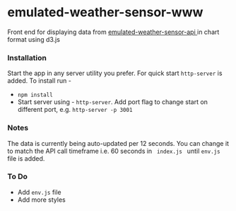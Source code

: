 # emulated-weather-sensor-www
Front end for displaying data from <a href="https://github.com/kaustubhghadge/emulated-weather-sensor-api"> emulated-weather-sensor-api </a> in chart format using d3.js 

<h3>Installation</h3>
Start the app in any server utility you prefer. For quick start <code>http-server</code> is added. To install run - 
<ul>
<li><code>npm install</code></li>
<li>Start server using - <code>http-server</code>. Add port flag to change start on different port, e.g. <code>http-server -p 3001</code></li>
</ul>

<h3>Notes</h3>
The data is currently being auto-updated per 12 seconds. You can change it to match the API call timeframe i.e. 60 seconds in <code> index.js </code> until <code>env.js</code> file is added.

<h3>To Do </h3>
<ul>
<li>Add <code>env.js</code> file</li>
<li>Add more styles</li>
</ul>
